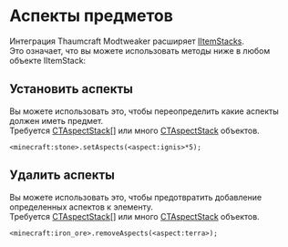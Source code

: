 # Аспекты предметов

Интеграция Thaumcraft Modtweaker расширяет [IItemStacks](/Vanilla/Items/IItemStack/).  
Это означает, что вы можете использовать методы ниже в любом объекте IItemStack:

## Установить аспекты

Вы можете использовать это, чтобы переопределить какие аспекты должен иметь предмет.  
Требуется [CTAspectStack](/Mods/Modtweaker/Thaumcraft/Aspects/CTAspect/)[] или много [CTAspectStack](/Mods/Modtweaker/Thaumcraft/Aspects/CTAspect/) объектов.

```zenscript
<minecraft:stone>.setAspects(<aspect:ignis>*5);
```

## Удалить аспекты

Вы можете использовать это, чтобы предотвратить добавление определенных аспектов к элементу.  
Требуется [CTAspectStack](/Mods/Modtweaker/Thaumcraft/Aspects/CTAspect/)[] или много [CTAspectStack](/Mods/Modtweaker/Thaumcraft/Aspects/CTAspect/) объектов.

```zenscript
<minecraft:iron_ore>.removeAspects(<aspect:terra>);
```
